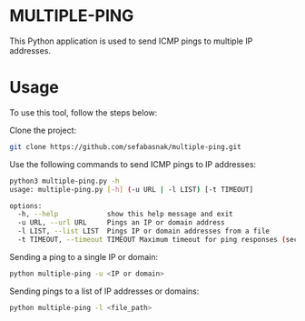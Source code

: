 # MULTIPLE-PING
This Python application is used to send ICMP pings to multiple IP addresses.

# Usage  
To use this tool, follow the steps below:

Clone the project:
```bash
git clone https://github.com/sefabasnak/multiple-ping.git
```
Use the following commands to send ICMP pings to IP addresses:
```bash
python3 multiple-ping.py -h
usage: multiple-ping.py [-h] (-u URL | -l LIST) [-t TIMEOUT]

options:
  -h, --help            show this help message and exit
  -u URL, --url URL     Pings an IP or domain address
  -l LIST, --list LIST  Pings IP or domain addresses from a file
  -t TIMEOUT, --timeout TIMEOUT Maximum timeout for ping responses (seconds)
```
Sending a ping to a single IP or domain:
```bash
python multiple-ping -u <IP or domain>
```
Sending pings to a list of IP addresses or domains:
```bash
python multiple-ping -l <file_path>
```
